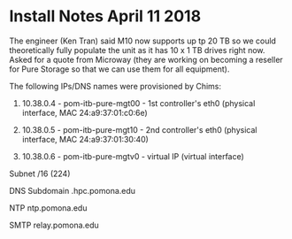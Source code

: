 # Install Notes April 11 2018

The engineer (Ken Tran) said M10 now supports up tp 20 TB so we could theoretically fully populate the unit as it has 10 x 1 TB drives right now. Asked for a quote from Microway 
(they are working on becoming a reseller for Pure Storage so that we can use them for all equipment).

The following IPs/DNS names were provisioned by Chims:

1) 10.38.0.4 - pom-itb-pure-mgt00 - 1st controller's eth0 (physical interface, MAC 24:a9:37:01:c0:6e)

2) 10.38.0.5 - pom-itb-pure-mgt10 - 2nd controller's eth0 (physical interface, MAC 24:a9:37:01:30:40)

3) 10.38.0.6 - pom-itb-pure-mgtv0 - virtual IP (virtual interface)

Subnet /16 (224)

DNS Subdomain .hpc.pomona.edu

NTP ntp.pomona.edu

SMTP relay.pomona.edu


